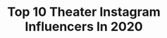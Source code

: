 ---
title: Top 10 Theater Instagram Influencers In 2020
description: >-
  Find top theater Instagram influencers in 2020. Most popular hashtags: #actress #model #fashion #wataha.
platform: Instagram
profiles:
  - username: "juliadufvenius"
    fullname: >-
      Julia
    location: "Sweden"
    followers: 20268
    engagement: 962
    commentsToLikes: 0.047746
    id: ck5hhauyc7ajo0i11boe6jvoi
    verified: false
    hashtags: "#hj, #svt, #barntillensammamammor, #allergi"
  - username: "melodyricketts"
    fullname: >-
      melody j. ricketts
    location: "United States"
    followers: 14840
    engagement: 1589
    commentsToLikes: 0.042647
    id: ck138gil2g4dv0i1938nqv8qs
    verified: false
    hashtags: "#marilynmonroe, #60sfashion, #swingsinger, #barbrastreisand"
  - username: "sunalid"
    fullname: >-
      Sunali
    location: "United States"
    followers: 39079
    engagement: 809
    commentsToLikes: 0.037417
    id: ck138d0safn6n0i1930b5w738
    verified: false
    hashtags: "#suhaniraat, #happyholi2020, #covid, #blackandwhitephotography"
  - username: "alexisworkowski"
    fullname: >-
      Alexis Workowski
    location: "United States"
    followers: 2503
    engagement: 2484
    commentsToLikes: 0.117697
    id: ck5zxtrrb8ngn0i140dwn82qx
    verified: false
    hashtags: "#balletpost, #ballerinas, #sodanca, #fifteen"
  - username: "officialmichaelemerson"
    fullname: >-
      Michael Emerson
    location: "India"
    followers: 12869
    engagement: 1227
    commentsToLikes: 0.034252
    id: ck60116kkennj0i144luip1j8
    verified: true
    hashtags: "#tribecatvfestival, #evil, #clawsup, #pollypol"
  - username: "mohammadreza_erfani"
    fullname: >-
      Mohammadreza Erfani
    location: "Iran"
    followers: 11389
    engagement: 788
    commentsToLikes: 0.068433
    id: ck5cg7m27oany0i11e84m6j4f
    verified: false
    hashtags: "#kazan, #cell, #instrument, #tabriz"
  - username: "anastasia.kravchenya"
    fullname: >-
      Анастасия Кравченя | АКТРИСА
    location: "Russia"
    followers: 7564
    engagement: 1492
    commentsToLikes: 0.033509
    id: ck0u7cjt34e7s0i19gxcjo2po
    verified: false
    hashtags: "#movie, #hair, #mozyr, #usa"
  - username: "roediementair"
    fullname: >-
      Rudi Wijnen
    location: "Netherlands"
    followers: 178699
    engagement: 725
    commentsToLikes: 0.013582
    id: ck5hhlw038wl90i11azvnxht0
    verified: false
    hashtags: "#defyreality, #ff7r, #teamroedie, #coolbluecollab"
  - username: "dagmara_bak"
    fullname: >-
      Dagmara Bąk
    location: "Poland"
    followers: 5400
    engagement: 1083
    commentsToLikes: 0.068481
    id: ck0vzlxat9r2y0i19ygzq7p9n
    verified: false
    hashtags: "#ciszatrwanagranie, #power, #afterparty, #andrzejmuszy"
  - username: "ourthomasdekker"
    fullname: >-
      Thomas Dekker
    location: "Netherlands"
    followers: 21759
    engagement: 362
    commentsToLikes: 0.076152
    id: ck8sw03kvdca40j78n3u1m7nn
    verified: true
    hashtags: "#dysonhome, #ad"
---
